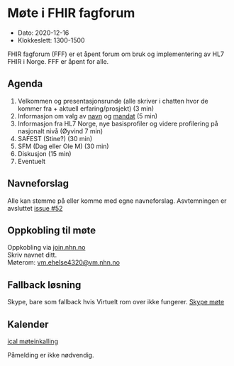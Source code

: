 # Møte i FHIR fagforum

* Dato: 2020-12-16
* Klokkeslett: 1300-1500

FHIR fagforum (FFF) er et åpent forum om bruk og implementering av HL7 FHIR i Norge. FFF er åpent for alle.

## Agenda

1. Velkommen og presentasjonsrunde (alle skriver i chatten hvor de kommer fra + aktuell erfaring/prosjekt) (3 min)
2. Informasjon om valg  av [navn](https://github.com/HL7Norway/best-practice/issues/52) og [mandat](../mandat.md) (5 min)
3. Informasjon fra HL7 Norge, nye basisprofiler og videre profilering på nasjonalt nivå (Øyvind 7 min)
4. SAFEST (Stine?) (30 min)
5. SFM (Dag eller Ole M) (30 min)
6. Diskusjon (15 min)
7. Eventuelt

## Navneforslag

Alle kan stemme på eller komme med egne navneforslag. Asvtemningen er avsluttet [issue #52](https://github.com/HL7Norway/best-practice/issues/52)

## Oppkobling til møte

Oppkobling via [join.nhn.no](http://join.nhn.no)  
Skriv navnet ditt.  
Møterom: vm.ehelse4320@vm.nhn.no

## Fallback løsning

Skype, bare som fallback hvis Virtuelt rom over ikke fungerer.
[Skype møte](https://meet.ehelse.no/thomas.tveit.rosenlund/JY6LJC2Q)

## Kalender

[ical møteinkalling](ical/2020-11-04-FHIR-faglig-forum.ics)

Påmelding er ikke nødvendig.
